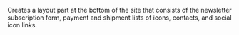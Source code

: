 Creates a layout part at the bottom of the site that consists of the newsletter subscription form, payment and shipment lists of icons, contacts, and social icon links.
